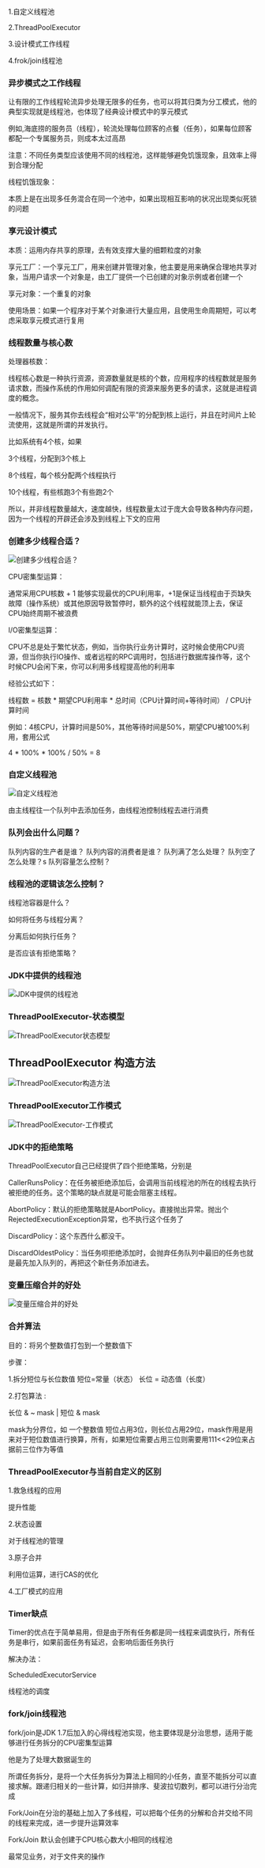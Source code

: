  1.自定义线程池

  2.ThreadPoolExecutor

  3.设计模式工作线程

  4.frok/join线程池



### 异步模式之工作线程

让有限的工作线程轮流异步处理无限多的任务，也可以将其归类为分工模式，他的典型实现就是线程池，也体现了经典设计模式中的享元模式

例如,海底捞的服务员（线程），轮流处理每位顾客的点餐（任务），如果每位顾客都配一个专属服务员，则成本太过高昂

注意：不同任务类型应该使用不同的线程池，这样能够避免饥饿现象，且效率上得到合理分配

线程饥饿现象：

 本质上是在出现多任务混合在同一个池中，如果出现相互影响的状况出现类似死锁的问题

### 享元设计模式

本质：运用内存共享的原理，去有效支撑大量的细颗粒度的对象

享元工厂：一个享元工厂，用来创建并管理对象，他主要是用来确保合理地共享对象，当用户请求一个对象是，由工厂提供一个已创建的对象示例或者创建一个

享元对象：一个重复的对象

使用场景：如果一个程序对于某个对象进行大量应用，且使用生命周期短，可以考虑采取享元模式进行复用

### 线程数量与核心数

处理器核数：

 线程核心数是一种执行资源，资源数量就是核的个数，应用程序的线程数就是服务请求数，而操作系统的作用如何调配有限的资源来服务更多的请求，这就是进程调度的概念。

一般情况下，服务其你去线程会“相对公平”的分配到核上运行，并且在时间片上轮流使用，这就是所谓的并发执行。

比如系统有4个核，如果

3个线程，分配到3个核上

8个线程，每个核分配两个线程执行

10个线程，有些核跑3个有些跑2个

所以，并非线程数量越大，速度越快，线程数量太过于庞大会导致各种内存问题，因为一个线程的开辟还会涉及到线程上下文的应用

### 创建多少线程合适？

![创建多少线程合适？](./图片/创建多少线程合适？.png)

CPU密集型运算：

 通常采用CPU核数 + 1 能够实现最优的CPU利用率，+1是保证当线程由于页缺失故障（操作系统）或其他原因导致暂停时，额外的这个线程就能顶上去，保证CPU始终周期不被浪费



I/O密集型运算：

 CPU不总是处于繁忙状态，例如，当你执行业务计算时，这时候会使用CPU资源，但当你执行IO操作、或者远程的RPC调用时，包括进行数据库操作等，这个时候CPU会闲下来，你可以利用多线程提高他的利用率



经验公式如下：

线程数 = 核数 * 期望CPU利用率 * 总时间（CPU计算时间+等待时间） / CPU计算时间



例如：4核CPU，计算时间是50%，其他等待时间是50%，期望CPU被100%利用，套用公式

 4 * 100% * 100% / 50% = 8

### 自定义线程池

![自定义线程池](./图片/自定义线程池.png)

由主线程往一个队列中去添加任务，由线程池控制线程去进行消费



### 队列会出什么问题？

队列内容的生产者是谁？
队列内容的消费者是谁？
队列满了怎么处理？
队列空了怎么处理？s
队列容量怎么控制？

### 线程池的逻辑该怎么控制？

线程池容器是什么？

如何将任务与线程分离？

分离后如何执行任务？

是否应该有拒绝策略？

### JDK中提供的线程池

![JDK中提供的线程池](./图片/JDK中提供的线程池.png)

### ThreadPoolExecutor-状态模型

![ThreadPoolExecutor状态模型](./图片/ThreadPoolExecutor状态模型.png)

## ThreadPoolExecutor 构造方法

![ThreadPoolExecutor构造方法](./图片/ThreadPoolExecutor构造方法.png)

### ThreadPoolExecutor工作模式

![ThreadPoolExecutor-工作模式](./图片/ThreadPoolExecutor-工作模式.png)

### JDK中的拒绝策略

ThreadPoolExecutor自己已经提供了四个拒绝策略，分别是

CallerRunsPolicy：在任务被拒绝添加后，会调用当前线程池的所在的线程去执行被拒绝的任务。这个策略的缺点就是可能会阻塞主线程。

AbortPolicy：默认的拒绝策略就是AbortPolicy。直接抛出异常。抛出个RejectedExecutionException异常，也不执行这个任务了

DiscardPolicy：这个东西什么都没干。

DiscardOldestPolicy：当任务呗拒绝添加时，会抛弃任务队列中最旧的任务也就是最先加入队列的，再把这个新任务添加进去。



### 变量压缩合并的好处

![变量压缩合并的好处](./图片/变量压缩合并的好处.png)



### 合并算法

目的：将另个整数值打包到一个整数值下

步骤：

 1.拆分短位与长位数值   短位=常量（状态）     长位 = 动态值（长度）

 2.打包算法  :

 长位 & ~ mask | 短位 & mask

 mask为分界位，如 一个整数值 短位占用3位，则长位占用29位，mask作用是用来对于短位数值进行换算，所有，如果短位需要占用三位则需要用111<<29位来占据前三位作为等值



### ThreadPoolExecutor与当前自定义的区别

1.救急线程的应用

 提升性能

2.状态设置

 对于线程池的管理

3.原子合并

 利用位运算，进行CAS的优化

4.工厂模式的应用



### Timer缺点

Timer的优点在于简单易用，但是由于所有任务都是同一线程来调度执行，所有任务是串行，如果前面任务有延迟，会影响后面任务执行

解决办法：

 ScheduledExecutorService

 线程池的调度



### fork/join线程池

fork/join是JDK 1.7后加入的心得线程池实现，他主要体现是分治思想，适用于能够进行任务拆分的CPU密集型运算

他是为了处理大数据诞生的

所谓任务拆分，是将一个大任务拆分为算法上相同的小任务，直至不能拆分可以直接求解。跟递归相关的一些计算，如归并排序、斐波拉切数列，都可以进行分治完成

Fork/Join在分治的基础上加入了多线程，可以把每个任务的分解和合并交给不同的线程来完成，进一步提升运算效率

Fork/Join 默认会创建于CPU核心数大小相同的线程池

最常见业务，对于文件夹的操作
